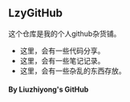 ## LzyGitHub


这个仓库是我的个人github杂货铺。

* 这里，会有一些代码分享。
* 这里，会有一些笔记记录。
* 这里，会有一些杂乱的东西存放。

#### By Liuzhiyong's GitHub
